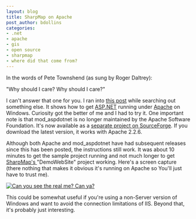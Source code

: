 ```yaml
---
layout: blog
title: SharpMap on Apache
post_author: bdollins
categories:
- .net
- apache
- gis
- open source
- sharpmap
- where did that come from?
---
```


In the words of Pete Townshend (as sung by Roger Daltrey):

"Why should I care? Why should I care?"

I can't answer that one for you. I ran into <a href="http://weblogs.asp.net/israelio/archive/2005/09/11/424852.aspx">this post</a> while searching out something else. It shows how to get <a href="http://asp.net/">ASP.NET</a> running under <a href="http://httpd.apache.org/">Apache</a> on Windows. Curiosity got the better of me and I had to try it. One important note is that mod_aspdotnet is no longer maintained by the Apache Software Foundation. It's now available as a <a href="http://sourceforge.net/projects/mod-aspdotnet">separate project on SourceForge</a>. If you download the latest version, it works with Apache 2.2.6.

Although both Apache and mod_aspdotnet have had subsequent releases since this has been posted, the instructions still work. It was about 10 minutes to get the sample project running and not much longer to get <a href="http://www.codeplex.com/SharpMap">SharpMap's </a>"DemoWebSite" project working. Here's a screen capture (there nothing that makes it obvious it's running on Apache so You'll just have to trust me). 

<a href="http://geobabble.files.wordpress.com/2008/01/sharpmap_apache.png" title="Can you see the real me? Can ya?"><img alt="Can you see the real me? Can ya?" src="http://geobabble.files.wordpress.com/2008/01/sharpmap_apache.thumbnail.png" /></a>

This could be somewhat useful if you're using a non-Server version of Windows and want to avoid the connection limitations of IIS. Beyond that, it's probably just interesting.